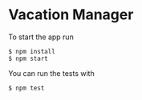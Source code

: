 # Vacation Manager

To start the app run

```
$ npm install
$ npm start
```

You can run the tests with

```
$ npm test
```
